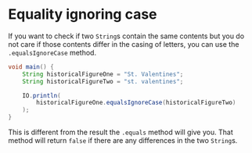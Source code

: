 # Equality ignoring case

If you want to check if two `String`s contain the same contents
but you do not care if those contents differ in the casing of letters, you can use the `.equalsIgnoreCase`
method.

```java
void main() {
    String historicalFigureOne = "St. Valentines";
    String historicalFigureTwo = "st. valentines";

    IO.println(
        historicalFigureOne.equalsIgnoreCase(historicalFigureTwo)
    );
}
```

This is different from the result the `.equals` method will give you. That method will return `false` if there
are any differences in the two `String`s.